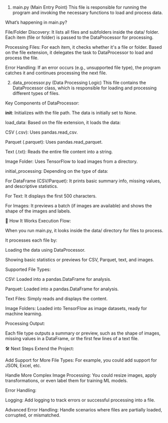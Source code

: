 1. main.py (Main Entry Point)
This file is responsible for running the program and invoking the necessary functions to load and process data. 

What’s happening in main.py?

File/Folder Discovery: It lists all files and subfolders inside the data/ folder. Each item (file or folder) is passed to the DataProcessor for processing.

Processing Files: For each item, it checks whether it's a file or folder. Based on the file extension, it delegates the task to DataProcessor to load and process the file.

Error Handling: If an error occurs (e.g., unsupported file type), the program catches it and continues processing the next file.

2. data_processor.py (Data Processing Logic)
This file contains the DataProcessor class, which is responsible for loading and processing different types of files.

Key Components of DataProcessor:

__init__: Initializes with the file path. The data is initially set to None.

load_data: Based on the file extension, it loads the data:

CSV (.csv): Uses pandas.read_csv.

Parquet (.parquet): Uses pandas.read_parquet.

Text (.txt): Reads the entire file content into a string.

Image Folder: Uses TensorFlow to load images from a directory.

initial_processing: Depending on the type of data:

For DataFrame (CSV/Parquet): It prints basic summary info, missing values, and descriptive statistics.

For Text: It displays the first 500 characters.

For Images: It previews a batch (if images are available) and shows the shape of the images and labels.

🚀 How It Works
Execution Flow:

When you run main.py, it looks inside the data/ directory for files to process.

It processes each file by:

Loading the data using DataProcessor.

Showing basic statistics or previews for CSV, Parquet, text, and images.

Supported File Types:

CSV: Loaded into a pandas.DataFrame for analysis.

Parquet: Loaded into a pandas.DataFrame for analysis.

Text Files: Simply reads and displays the content.

Image Folders: Loaded into TensorFlow as image datasets, ready for machine learning.

Processing Output:

Each file type outputs a summary or preview, such as the shape of images, missing values in a DataFrame, or the first few lines of a text file.

🛠 Next Steps 
Extend the Project:

Add Support for More File Types: For example, you could add support for JSON, Excel, etc.

Handle More Complex Image Processing: You could resize images, apply transformations, or even label them for training ML models.

Error Handling:

Logging: Add logging to track errors or successful processing into a file.

Advanced Error Handling: Handle scenarios where files are partially loaded, corrupted, or mismatched.
